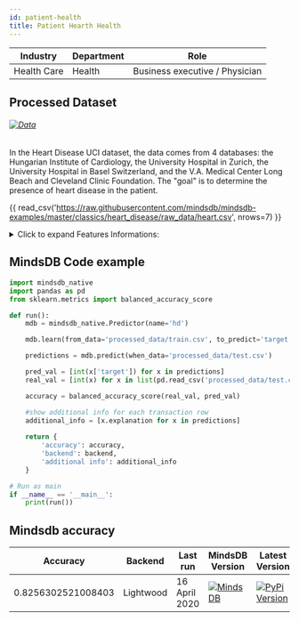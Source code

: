 ```yaml
---
id: patient-health
title: Patient Hearth Health  
---
```


| Industry       | Department | Role               |
|----------------|------------|--------------------|
| Health Care | Health | Business executive / Physician |

## Processed Dataset 

###### [![Data](https://img.shields.io/badge/GET--DATA-HearthDisease-green)](https://github.com/mindsdb/mindsdb-examples/tree/master/classics/heart_disease/processed_data)

In the Heart Disease UCI dataset, the data comes from 4 databases: the Hungarian Institute of Cardiology, the University Hospital in Zurich, the University Hospital in Basel Switzerland, and the V.A. Medical Center Long Beach and Cleveland Clinic Foundation. The "goal" is to determine the presence of heart disease in the patient.

{{ read_csv('https://raw.githubusercontent.com/mindsdb/mindsdb-examples/master/classics/heart_disease/raw_data/heart.csv', nrows=7) }}

<details>
  <summary>Click to expand Features Informations:</summary>

```
1. age: age in years
2. sex: sex (1 = male; 0 = female)
3.  cp: chest pain type
    * Value 1: typical angina
    * Value 2: atypical angina
    * Value 3: non-anginal pain
    * Value 4: asymptomatic
4. trestbps: resting blood pressure (in mm Hg on admission to the hospital)
5. chol: serum cholestoral in mg/dl
6. fbs: (fasting blood sugar > 120 mg/dl) (1 = true; 0 = false)
7.  restecg: resting electrocardiographic results
    * Value 0: normal
    * Value 1: having ST-T wave abnormality (T wave inversions and/or ST elevation or depression of > 0.05 mV)
    * Value 2: showing probable or definite left ventricular hypertrophy by Estes' criteria
8. thalach: maximum heart rate achieved
9. exang: exercise induced angina (1 = yes; 0 = no)
10. oldpeak = ST depression induced by exercise relative to rest
11. slope: the slope of the peak exercise ST segment
    * Value 1: upsloping
    * Value 2: flat
    * Value 3: downsloping
12. ca: number of major vessels (0-3) colored by flourosopy
13. thal: 3 = normal; 6 = fixed defect; 7 = reversable defect
14. num: diagnosis of heart disease (angiographic disease status)
    * Value 0: < 50% diameter narrowing
    * Value 1: > 50% diameter narrowing
```

</details>

## MindsDB Code example
```python
import mindsdb_native
import pandas as pd
from sklearn.metrics import balanced_accuracy_score

def run():
    mdb = mindsdb_native.Predictor(name='hd')

    mdb.learn(from_data='processed_data/train.csv', to_predict='target')

    predictions = mdb.predict(when_data='processed_data/test.csv')

    pred_val = [int(x['target']) for x in predictions]
    real_val = [int(x) for x in list(pd.read_csv('processed_data/test.csv')['target'])]

    accuracy = balanced_accuracy_score(real_val, pred_val)

    #show additional info for each transaction row
    additional_info = [x.explanation for x in predictions]
      
    return {
        'accuracy': accuracy,
        'backend': backend,
        'additional info': additional_info
    }

# Run as main
if __name__ == '__main__':
    print(run())
```

## Mindsdb accuracy


| Accuracy       | Backend  | Last run | MindsDB Version | Latest Version|
|----------------|-------------------|----------------------|-----------------|--------------|
| 0.8256302521008403 | Lightwood | 16 April 2020 | [![MindsDB](https://img.shields.io/badge/pypi--package-1.16.0-green)](https://pypi.org/project/MindsDB/1.16.0/)|   <a href="https://pypi.org/project/MindsDB/"><img src="https://badge.fury.io/py/MindsDB.svg" alt="PyPi Version"></a>|
